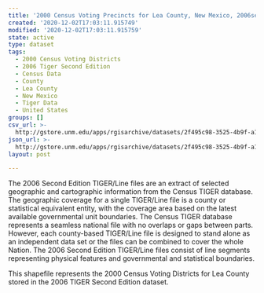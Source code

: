 ```yaml
---
title: '2000 Census Voting Precincts for Lea County, New Mexico, 2006se TIGER'
created: '2020-12-02T17:03:11.915749'
modified: '2020-12-02T17:03:11.915759'
state: active
type: dataset
tags:
  - 2000 Census Voting Districts
  - 2006 Tiger Second Edition
  - Census Data
  - County
  - Lea County
  - New Mexico
  - Tiger Data
  - United States
groups: []
csv_url: >-
  http://gstore.unm.edu/apps/rgisarchive/datasets/2f495c98-3525-4b9f-a17c-aaa65f11a66f/tgr2006se_lea_vtd00.derived.csv
json_url: >-
  http://gstore.unm.edu/apps/rgisarchive/datasets/2f495c98-3525-4b9f-a17c-aaa65f11a66f/tgr2006se_lea_vtd00.derived.json
layout: post

---
```

The 2006 Second Edition TIGER/Line files are an extract of selected geographic and cartographic information from the Census TIGER database.  The geographic coverage for a single TIGER/Line file is a county or statistical equivalent entity, with the coverage area based on the latest available governmental unit boundaries. The Census TIGER database represents a seamless national file with no overlaps or gaps between parts.  However, each county-based TIGER/Line file is designed to stand alone as an independent data set or the files can be combined to cover the whole Nation.  The 2006 Second Edition  TIGER/Line files consist of line segments representing physical features and governmental and statistical boundaries.  

This shapefile represents the 2000 Census Voting Districts for Lea County stored in the 2006 TIGER Second Edition dataset.
